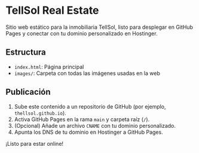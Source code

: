 # TellSol Real Estate

Sitio web estático para la inmobiliaria TellSol, listo para desplegar en GitHub Pages y conectar con tu dominio personalizado en Hostinger.

## Estructura
- `index.html`: Página principal
- `images/`: Carpeta con todas las imágenes usadas en la web

## Publicación
1. Sube este contenido a un repositorio de GitHub (por ejemplo, `thellsol.github.io`).
2. Activa GitHub Pages en la rama `main` y carpeta raíz (`/`).
3. (Opcional) Añade un archivo `CNAME` con tu dominio personalizado.
4. Apunta los DNS de tu dominio en Hostinger a GitHub Pages.

¡Listo para estar online! 